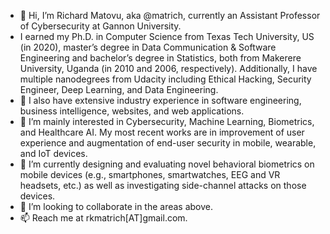 - 👋 Hi, I’m Richard Matovu, aka @matrich, currently an Assistant Professor of Cybersecurity at Gannon University. 
- I earned my Ph.D. in Computer Science from Texas Tech University, US (in 2020), master’s degree in Data Communication & Software Engineering and bachelor’s degree in Statistics, both from Makerere University, Uganda (in 2010 and 2006, respectively). Additionally, I have multiple nanodegrees from Udacity including Ethical Hacking, Security Engineer, Deep Learning, and Data Engineering. 
- 🌱 I also have extensive industry experience in software engineering, business intelligence, websites, and web applications. 
- 👀 I’m mainly interested in Cybersecurity, Machine Learning, Biometrics, and Healthcare AI. My most recent works are in improvement of user experience and augmentation of end-user security in mobile, wearable, and IoT devices. 
- 👀 I’m currently designing and evaluating novel behavioral biometrics on mobile devices (e.g., smartphones, smartwatches, EEG and VR headsets, etc.) as well as investigating side-channel attacks on those devices.
- 💞️ I’m looking to collaborate in the areas above.
- 📫 Reach me at rkmatrich[AT]gmail.com.

<!---
matrich/matrich is a ✨ special ✨ repository because its `README.md` (this file) appears on your GitHub profile.
You can click the Preview link to take a look at your changes.
--->
